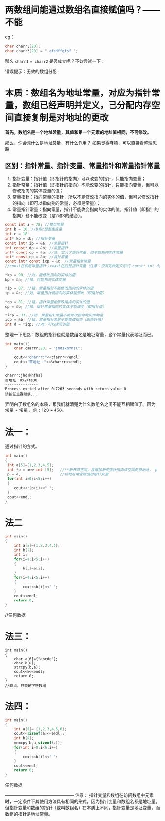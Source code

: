 # 两数组间能通过数组名直接赋值吗？——不能

eg：
```c
char charr1[20];
char charr2[20] = " afddffgfsf ";  
```
那么 `charr1 = charr2` 是否成立呢？不妨尝试一下：

错误提示：无效的数组分配

# **本质：数组名为地址常量，对应为指针常量，数组已经声明并定义，已分配内存空间直接复制是对地址的更改**

**首先，数组名是一个地址常量，其值和第一个元素的地址值相同，不可修改。**  

那么，你会想什么是地址常量，有什么作用？ 如果觉得麻烦，可以直接看整理思路

## 区别：指针常量、指针变量、常量指针和常量指针常量
1. 指针变量：指针值（即指针的指向）可以改变的指针，只能指向变量；
2. 指针常量：指针值（即指针的指向）不能改变的指针，只能指向变量，但可以修改指向的实体变量的值；
3. 常量指针：指向常量的指针，所以不能修改指向的实体的值，但可以修改指针的指向（即可以指向别的常量，必须是常量）；
4. 常量指针常量：指向常量，指针不能改变指向的实体的值，指针值（即指针的指向）也不能改变（是2和3的结合）。
```c
const int a = 78; //整型常量
int b = 10; //b和c是整型变量
int c = 18;
int* kp = &b; //指针变量
const int* ip = &a; //常量指针
int const* dp = &b; //常量指针
int* const cp = &a; //错，定义了指针常量，但不能指向实体常量
int* const cp = &b; //指针常量
const int* const icp = &c; //常量指针常量
//const在前是常量指针；const在后是指针常量（注意：没有这种定义形式 const* int d;）

*kp = 90; //对，能修改指向的实体的值
kp = &a; //错，只能指向实体变量

*ip = 87; //错，常量指针不能修改指向的实体的值
ip = &c; //对，常量指针能指向的实体能修改（即指针值）

*cp = 81; //错，指针常量能修改指向的实体的值
cp = &b; //错，指针常量指向的实体不能改变（即指针值）

*icp = 33; //错，常量指针常量不能修改指向的实体的值
icp = &b; //错，常量指针常量不能修改指向（即指针值）
int d = *icp; //对，可以读间访值
```

整理一下思路：数组的指针也就是数组名是地址常量，这个常量代表地址而已。
```c
int main(){
    char charrr[20] = "jhdskhfhsl";

    cout<<"charrr:"<<charrr<<endl;
    cout<<"首地址："<<&charrr<<endl; 
}
```
```
charrr:jhdskhfhsl
首地址：0x24fe30
---------------
Process extied after 0.7263 seconds with return value 0
请按任意键继续...
```

弄明白了数组名的本质，那我们就清楚为什么数组名之间不能互相赋值了。因为 常量 ≠ 常量 ，例：123 ≠ 456。

# 法一：
通过指针的方式。

```c
int main()
{
 int a[5]={1,2,3,4,5};
 int *p = new int [5];   //**新开辟空间，且增加新的指针指向该空间的首地址， p 为指针变量**
 p = a;                  //将地址常量赋值给指针变量
 for(int i=0;i<5;i++)
 {
	cout<<*(p+i)<<" ";
 }
 cout<<endl;
}
```
# 法二
```c
int main()
{
    int a[5]={1,2,3,4,5};
    int b[5];
    int i;
    for(i=0;i<5;i++)
    {
        b[i]=a[i];
    }
    for(i=0;i<5;i++)
    {
        cout<<b[i]<<" ";
    }
    cout<<endl;
    return 0;
}
```
//任何数据

# 法三：
```
int main()
{
    char a[6]={"abcde"};
    char b[6];
    strcpy(b,a);
    cout<<b<<endl;
    return 0;
}
//缺点，只能是字符数组
```

# 法四：
```c
int main()
{
    int a[6]= {1,2,3,4,5,6};
    cout<<sizeof(a)<<endl;;
    int b[6];
    memcpy(b,a,sizeof(a));
    for(int i=0;i<6;i++)
    {
        cout<<b[i]<<" ";
    }
    cout<<endl;
    return 0;
}
```
任何数据

————————————————
注意：
指针变量和数组在访问数组中元素时，一定条件下其使用方法具有相同的形式，因为指针变量和数组名都是地址量。
但指针变量和数组的指针（或叫数组名）在本质上不同，指针变量是地址变量，而数组的指针是地址常量。




